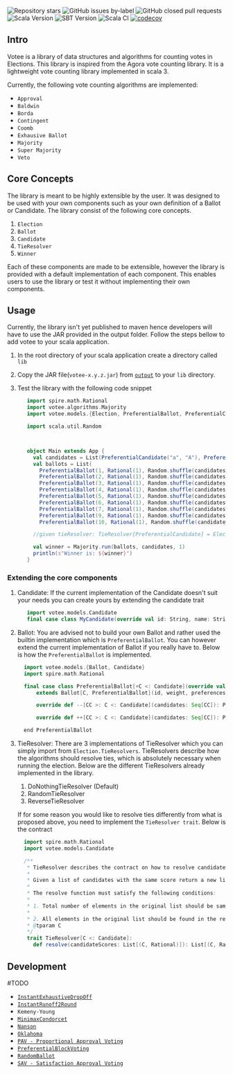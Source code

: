 ![Repository stars](https://img.shields.io/github/stars/hiis-io/votee?style=flat)
![GitHub issues by-label](https://img.shields.io/github/issues/hiis-io/votee/good%20first%20issue?label=Good%20First%20Issues)
![GitHub closed pull requests](https://img.shields.io/github/issues-pr-closed/hiis-io/votee?color=violet&label=Pull%20Requests)
![Scala Version](https://img.shields.io/badge/Scala-3.2.0-red)
![SBT Version](https://img.shields.io/badge/SBT-1.6.2-blueviolet)
![Scala CI](https://github.com/hiis-io/votee/actions/workflows/scala.yml/badge.svg)
[![codecov](https://codecov.io/gh/Hiis-io/Votee/branch/master/graph/badge.svg?token=CZ0640Q6OG)](https://codecov.io/gh/Hiis-io/Votee)

## Intro
Votee is a library of data structures and algorithms for counting votes in Elections. This library is inspired from the Agora vote counting library. It is a lightweight vote counting library implemented in scala 3.

Currently, the following vote counting algorithms are implemented:

* `Approval`
* `Baldwin`
* `Borda`
* `Contingent`
* `Coomb`
* `Exhausive Ballot`
* `Majority`
* `Super Majority`
* `Veto`

## Core Concepts
The library is meant to be highly extensible by the user. It was designed to be used with your own components such as your own definition of a Ballot or Candidate. The library consist of the following core concepts.
1. `Election`
2. `Ballot`
3. `Candidate`
4. `TieResolver`
5. `Winner`

Each of these components are made to be extensible, however the library is provided with a default implementation of each component. This enables users to use the library or test it without implementing their own components.

## Usage
Currently, the library isn't yet published to maven hence developers will have to use the JAR provided in the output folder.
Follow the steps bellow to add votee to your scala application.

1. In the root directory of your scala application create a directory called `lib`
2. Copy the JAR file(`votee-x.y.z.jar`) from [`output`](./output) to your `lib` directory.

3. Test the library with the following code snippet
   ```scala
      import spire.math.Rational
      import votee.algorithms.Majority
      import votee.models.{Election, PreferentialBallot, PreferentialCandidate, TieResolver}
   
      import scala.util.Random
   
   
   
      object Main extends App {
        val candidates = List(PreferentialCandidate("a", "A"), PreferentialCandidate("b", "B"))
        val ballots = List(
          PreferentialBallot(1, Rational(1), Random.shuffle(candidates)),
          PreferentialBallot(2, Rational(1), Random.shuffle(candidates)),
          PreferentialBallot(3, Rational(1), Random.shuffle(candidates)),
          PreferentialBallot(4, Rational(1), Random.shuffle(candidates)),
          PreferentialBallot(5, Rational(1), Random.shuffle(candidates)),
          PreferentialBallot(6, Rational(1), Random.shuffle(candidates)),
          PreferentialBallot(7, Rational(1), Random.shuffle(candidates)),
          PreferentialBallot(9, Rational(1), Random.shuffle(candidates)),
          PreferentialBallot(10, Rational(1), Random.shuffle(candidates)))
   
        //given tieResolver: TieResolver[PreferentialCandidate] = Election.TieResolvers.randomTieResolver[PreferentialCandidate]
   
        val winner = Majority.run(ballots, candidates, 1)
        println(s"Winner is: ${winner}")
      }
   ```
### Extending the core components
   1. Candidate: If the current implementation of the Candidate doesn't suit your needs you can create yours by extending the candidate trait 
      ```scala
         import votee.models.Candidate
         final case class MyCandidate(override val id: String, name: String, ...) extends Candidate(id)
      ```
   2. Ballot: You are advised not to build your own Ballot and rather used the builtin implementation which is `PreferentialBallot`. You can however extend the current implementation of Ballot if you really have to. Below is how the `PreferentialBallot` is implemented.
      ```scala
        import votee.models.{Ballot, Candidate}
        import spire.math.Rational
      
        final case class PreferentialBallot[+C <: Candidate](override val id: Int, override val weight: Rational = Rational(1, 1), override val preferences: Seq[C])
            extends Ballot[C, PreferentialBallot](id, weight, preferences) :
      
            override def --[CC >: C <: Candidate](candidates: Seq[CC]): PreferentialBallot[CC] = PreferentialBallot(id, weight, preferences.filterNot(candidates.contains(_)))
      
            override def ++[CC >: C <: Candidate](candidates: Seq[CC]): PreferentialBallot[CC] = PreferentialBallot(id, weight, candidates ++ preferences)
      
        end PreferentialBallot
      ```
   3. TieResolver: There are 3 implementations of TieResolver which you can simply import from `Election.TieResolvers`. TieResolvers describe how the algorithms should resolve ties, which is absolutely necessary when running the election. Below are the different TieResolvers already implemented in the library.
        1. DoNothingTieResolver (Default)
        2. RandomTieResolver
        3. ReverseTieResolver
      
      If for some reason you would like to resolve ties differently from what is proposed above, you need to implement the `TieResolver trait`. Below is the contract
      ```scala
        import spire.math.Rational
        import votee.models.Candidate
      
        /**
         * TieResolver describes the contract on how to resolve candidates with the same scores.
         * 
         * Given a list of candidates with the same score return a new list with a desired ordering.
         *
         * The resolve function must satisfy the following conditions:
         *
         * 1. Total number of elements in the original list should be same as that of returned list
         * 
         * 2. All elements in the original list should be found in the returned list
         * @tparam C
         */
         trait TieResolver[C <: Candidate]:
           def resolve(candidateScores: List[(C, Rational)]): List[(C, Rational)]
        ```
      
## Development


#TODO

* [`InstantExhaustiveDropOff`](https://en.wikipedia.org/wiki/Exhaustive_ballot#Notes)
* [`InstantRunoff2Round`](https://en.wikipedia.org/wiki/Two-round_system)
* `Kemeny-Young`
* [`MinimaxCondorcet`](https://en.wikipedia.org/wiki/Minimax_Condorcet)
* [`Nanson`](https://en.wikipedia.org/wiki/Nanson%27s_method)
* [`Oklahoma`](https://en.wikipedia.org/wiki/Oklahoma_primary_electoral_system)
* [`PAV - Proportional Approval Voting`](https://en.wikipedia.org/wiki/Proportional_approval_voting)
* [`PreferentialBlockVoting`](https://en.wikipedia.org/wiki/Preferential_block_voting)
* [`RandomBallot`](https://en.wikipedia.org/wiki/Random_ballot)
* [`SAV - Satisfaction Approval Voting`](https://en.wikipedia.org/wiki/Satisfaction_approval_voting)



